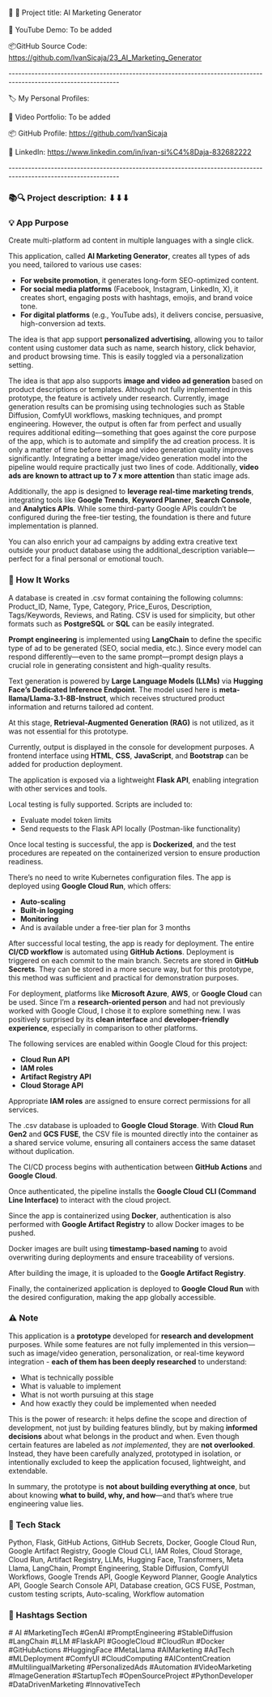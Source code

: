 🧾 🎯 Project title: AI Marketing Generator  
<br/>🎥 YouTube Demo: To be added

📦GitHub Source Code: <https://github.com/IvanSicaja/23_AI_Marketing_Generator>

\----------------------------------------------------------------------------------------------------------------

🏷️ My Personal Profiles:

🎥 Video Portfolio: To be added

📦 GitHub Profile: <https://github.com/IvanSicaja>

🔗 LinkedIn: <https://www.linkedin.com/in/ivan-si%C4%8Daja-832682222>

\----------------------------------------------------------------------------------------------------------------

### 📚🔍 Project description: ⬇︎⬇︎⬇︎

### 💡 App Purpose

Create multi-platform ad content in multiple languages with a single click.

This application, called **AI Marketing Generator**, creates all types of ads you need, tailored to various use cases:

- **For website promotion**, it generates long-form SEO-optimized content.
- **For social media platforms** (Facebook, Instagram, LinkedIn, X), it creates short, engaging posts with hashtags, emojis, and brand voice tone.
- **For digital platforms** (e.g., YouTube ads), it delivers concise, persuasive, high-conversion ad texts.

The idea is that app support **personalized advertising**, allowing you to tailor content using customer data such as name, search history, click behavior, and product browsing time. This is easily toggled via a personalization setting.

The idea is that app also supports **image and video ad generation** based on product descriptions or templates. Although not fully implemented in this prototype, the feature is actively under research. Currently, image generation results can be promising using technologies such as Stable Diffusion, ComfyUI workflows, masking techniques, and prompt engineering. However, the output is often far from perfect and usually requires additional editing—something that goes against the core purpose of the app, which is to automate and simplify the ad creation process. It is only a matter of time before image and video generation quality improves significantly. Integrating a better image/video generation model into the pipeline would require practically just two lines of code. Additionally, **video ads are known to attract up to 7 x more attention** than static image ads.

Additionally, the app is designed to **leverage real-time marketing trends**, integrating tools like **Google Trends**, **Keyword Planner**, **Search Console**, and **Analytics APIs**. While some third-party Google APIs couldn’t be configured during the free-tier testing, the foundation is there and future implementation is planned.

You can also enrich your ad campaigns by adding extra creative text outside your product database using the additional_description variable—perfect for a final personal or emotional touch.

### 🧠 How It Works

A database is created in .csv format containing the following columns: Product_ID, Name, Type, Category, Price_Euros, Description, Tags/Keywords, Reviews, and Rating. CSV is used for simplicity, but other formats such as **PostgreSQL** or **SQL** can be easily integrated.

**Prompt engineering** is implemented using **LangChain** to define the specific type of ad to be generated (SEO, social media, etc.). Since every model can respond differently—even to the same prompt—prompt design plays a crucial role in generating consistent and high-quality results.

Text generation is powered by **Large Language Models (LLMs)** via **Hugging Face’s Dedicated Inference Endpoint**. The model used here is **meta-llama/Llama-3.1-8B-Instruct**, which receives structured product information and returns tailored ad content.

At this stage, **Retrieval-Augmented Generation (RAG)** is not utilized, as it was not essential for this prototype.

Currently, output is displayed in the console for development purposes. A frontend interface using **HTML**, **CSS**, **JavaScript**, and **Bootstrap** can be added for production deployment.

The application is exposed via a lightweight **Flask API**, enabling integration with other services and tools.

Local testing is fully supported. Scripts are included to:

- Evaluate model token limits
- Send requests to the Flask API locally (Postman-like functionality)

Once local testing is successful, the app is **Dockerized**, and the test procedures are repeated on the containerized version to ensure production readiness.

There’s no need to write Kubernetes configuration files. The app is deployed using **Google Cloud Run**, which offers:

- **Auto-scaling**
- **Built-in logging**
- **Monitoring**
- And is available under a free-tier plan for 3 months

After successful local testing, the app is ready for deployment. The entire **CI/CD workflow** is automated using **GitHub Actions**. Deployment is triggered on each commit to the main branch. Secrets are stored in **GitHub Secrets**. They can be stored in a more secure way, but for this prototype, this method was sufficient and practical for demonstration purposes.

For deployment, platforms like **Microsoft Azure**, **AWS**, or **Google Cloud** can be used. Since I’m a **research-oriented person** and had not previously worked with Google Cloud, I chose it to explore something new. I was positively surprised by its **clean interface** and **developer-friendly experience**, especially in comparison to other platforms.

The following services are enabled within Google Cloud for this project:

- **Cloud Run API**
- **IAM roles**
- **Artifact Registry API**
- **Cloud Storage API**

Appropriate **IAM roles** are assigned to ensure correct permissions for all services.

The .csv database is uploaded to **Google Cloud Storage**. With **Cloud Run Gen2** and **GCS FUSE**, the CSV file is mounted directly into the container as a shared service volume, ensuring all containers access the same dataset without duplication.

The CI/CD process begins with authentication between **GitHub Actions** and **Google Cloud**.

Once authenticated, the pipeline installs the **Google Cloud CLI (Command Line Interface)** to interact with the cloud project.

Since the app is containerized using **Docker**, authentication is also performed with **Google Artifact Registry** to allow Docker images to be pushed.

Docker images are built using **timestamp-based naming** to avoid overwriting during deployments and ensure traceability of versions.

After building the image, it is uploaded to the **Google Artifact Registry**.

Finally, the containerized application is deployed to **Google Cloud Run** with the desired configuration, making the app globally accessible.

### ⚠️ Note

This application is a **prototype** developed for **research and development** purposes. While some features are not fully implemented in this version—such as image/video generation, personalization, or real-time keyword integration - **each of them has been deeply researched** to understand:

- What is technically possible
- What is valuable to implement
- What is not worth pursuing at this stage
- And how exactly they could be implemented when needed

This is the power of research: it helps define the scope and direction of development, not just by building features blindly, but by making **informed decisions** about what belongs in the product and when. Even though certain features are labeled as _not implemented_, they are **not overlooked**. Instead, they have been carefully analyzed, prototyped in isolation, or intentionally excluded to keep the application focused, lightweight, and extendable.

In summary, the prototype is **not about building everything at once**, but about knowing **what to build, why, and how**—and that’s where true engineering value lies.

### **🔧 Tech Stack**

Python, Flask, GitHub Actions, GitHub Secrets, Docker, Google Cloud Run, Google Artifact Registry, Google Cloud CLI, IAM Roles, Cloud Storage, Cloud Run, Artifact Registry, LLMs, Hugging Face, Transformers, Meta Llama, LangChain, Prompt Engineering, Stable Diffusion, ComfyUI Workflows, Google Trends API, Google Keyword Planner, Google Analytics API, Google Search Console API, Database creation, GCS FUSE, Postman, custom testing scripts, Auto-scaling, Workflow automation

### **📣 Hashtags Section**

\# AI #MarketingTech #GenAI #PromptEngineering #StableDiffusion #LangChain #LLM #FlaskAPI #GoogleCloud #CloudRun #Docker #GitHubActions #HuggingFace #MetaLlama #AIMarketing #AdTech #MLDeployment #ComfyUI #CloudComputing #AIContentCreation #MultilingualMarketing #PersonalizedAds #Automation #VideoMarketing #ImageGeneration #StartupTech #OpenSourceProject #PythonDeveloper #DataDrivenMarketing #InnovativeTech
